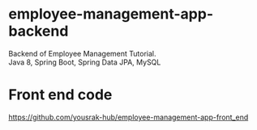 # employee-management-app-backend
Backend of Employee Management Tutorial.<br />
Java 8, Spring Boot, Spring Data JPA, MySQL
# Front end code
https://github.com/yousrak-hub/employee-management-app-front_end
